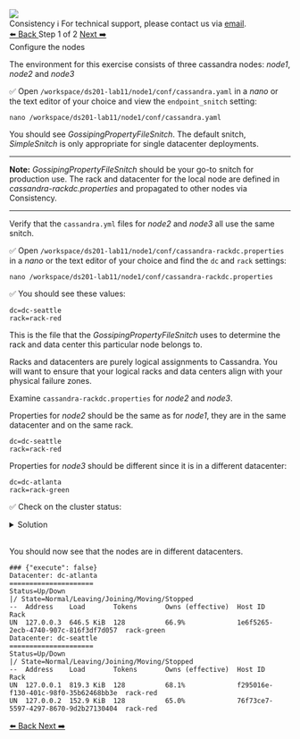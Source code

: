 <!-- TOP -->
<div class="top">
  <img class="scenario-academy-logo" src="https://datastax-academy.github.io/katapod-shared-assets/images/ds-academy-2023.svg" />
  <div class="scenario-title-section">
    <span class="scenario-title">Consistency</span>
    <span class="scenario-subtitle">ℹ️ For technical support, please contact us via <a href="mailto:academy@datastax.com">email</a>.</span>
  </div>
</div>

<!-- NAVIGATION -->
<div id="navigation-top" class="navigation-top">
 <a href='command:katapod.loadPage?[{"step":"intro"}]'
   class="btn btn-dark navigation-top-left">⬅️ Back
 </a>
<span class="step-count"> Step 1 of 2</span>
 <a href='command:katapod.loadPage?[{"step":"step2"}]' 
    class="btn btn-dark navigation-top-right">Next ➡️
  </a>
</div>

<!-- CONTENT -->

<div class="step-title">Configure the nodes</div>

The environment for this exercise consists of three cassandra nodes: *node1*, *node2* and *node3*

✅ Open `/workspace/ds201-lab11/node1/conf/cassandra.yaml` in a *nano* or the text editor of your choice and view the `endpoint_snitch` setting:

```
nano /workspace/ds201-lab11/node1/conf/cassandra.yaml
```

You should see *GossipingPropertyFileSnitch*. The default snitch, *SimpleSnitch* is only appropriate for single datacenter deployments. 

---
**Note:** *GossipingPropertyFileSnitch* should be your go-to snitch for production use.  The rack and datacenter for the local node are defined in *cassandra-rackdc.properties* and propagated to other nodes via Consistency.

---

Verify that the `cassandra.yml` files for  *node2* and *node3* all use the same snitch.


✅ Open `/workspace/ds201-lab11/node1/conf/cassandra-rackdc.properties` in a *nano* or the text editor of your choice and find the `dc` and `rack` settings:
```
nano /workspace/ds201-lab11/node1/conf/cassandra-rackdc.properties
```
✅ You should see these values:

`dc=dc-seattle`<br>
`rack=rack-red`


This is the file that the *GossipingPropertyFileSnitch* uses to determine the rack and data center this particular node belongs to.

Racks and datacenters are purely logical assignments to Cassandra. You will want to ensure that your logical racks and data centers align with your physical failure zones.

Examine `cassandra-rackdc.properties` for *node2* and *node3*.

Properties for *node2* should be the same as for *node1*, they are in the same datacenter and on the same rack.

`dc=dc-seattle`<br>
`rack=rack-red`

Properties for *node3* should be different since it is in a different datacenter:

`dc=dc-atlanta`<br>
`rack=rack-green`

✅ Check on the cluster status:

<details class="katapod-details">
  <summary>Solution</summary>

```
./node2/bin/nodetool status
```

</details>
<br>

You should now see that the nodes are in different datacenters.

```
### {"execute": false}
Datacenter: dc-atlanta
=====================
Status=Up/Down
|/ State=Normal/Leaving/Joining/Moving/Stopped
--  Address    Load       Tokens       Owns (effective)  Host ID                               Rack
UN  127.0.0.3  646.5 KiB  128          66.9%             1e6f5265-2ecb-4740-907c-816f3df7d057  rack-green
Datacenter: dc-seattle
=====================
Status=Up/Down
|/ State=Normal/Leaving/Joining/Moving/Stopped
--  Address    Load       Tokens       Owns (effective)  Host ID                               Rack
UN  127.0.0.1  819.3 KiB  128          68.1%             f295016e-f130-401c-98f0-35b62468bb3e  rack-red
UN  127.0.0.2  152.9 KiB  128          65.0%             76f73ce7-5597-4297-8670-9d2b27130404  rack-red
```

<!-- NAVIGATION -->
<div id="navigation-bottom" class="navigation-bottom">
 <a href='command:katapod.loadPage?[{"step":"intro"}]'
   class="btn btn-dark navigation-bottom-left">⬅️ Back
 </a>
  <a href='command:katapod.loadPage?[{"step":"step2"}]' 
    class="btn btn-dark navigation-top-right">Next ➡️
  </a>
</div>
